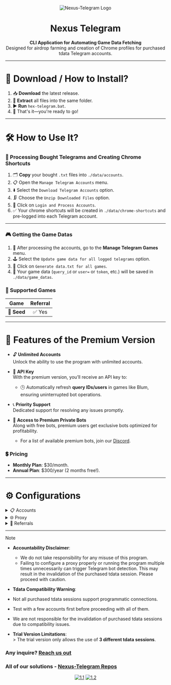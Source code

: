 <p align="center"><img src="https://i.imgur.com/ygjOTB6.png" alt="Nexus-Telegram Logo"></p>

<h1 align="center">Nexus Telegram</h1>

<p align="center">
   <b>CLI Application for Automating Game Data Fetching</b><br>
   Designed for airdrop farming and creation of Chrome profiles for purchased tdata Telegram accounts.
</p>
<hr>

# 🚀 Download / How to Install?

1. 📥 **Download** the latest release.
2. 📂 **Extract** all files into the same folder.
3. ▶️ **Run** `hex-telegram.bat`.
4. 🎉 That's it—you're ready to go!

---

# 🛠️ How to Use It?

### 📑 Processing Bought Telegrams and Creating Chrome Shortcuts

1. 🗂️ **Copy** your bought `.txt` files into `./data/accounts`.
2. 📋 Open the ``Manage Telegram Accounts`` menu.
3. ⬇️ Select the ``Download Telegram Accounts`` option.
4. 🗜️ Choose the ``Unzip Downloaded Files`` option.
5. 🔑 Click on ``Login and Process Accounts``.
6. ✅ Your chrome shortcuts will be created in `./data/chrome-shortcuts` and pre-logged into each Telegram account.

---

### 🎮 Getting the Game Datas

1. 🔄 After processing the accounts, go to the **Manage Telegram Games** menu.
2. 🕹️ Select the ``Update game data for all logged telegrams`` option.
3. 💾 Click on ``Generate data.txt for all games``.
4. 📂 Your game data (`query_id` or `user=` or `token`, etc.) will be saved in `./data/game_datas`.

### 🌟 Supported Games

|  **Game**   | **Referral** |
|:-----------:|:------------:|
| 🌱 **Seed** |    ✅ Yes     |


---

# 🌟 Features of the Premium Version

- 🔓 **Unlimited Accounts**  
  Unlock the ability to use the program with unlimited accounts.

- 🔑 **API Key**  
  With the premium version, you’ll receive an API key to:
    - 🕒 Automatically refresh **query IDs/users** in games like Blum, ensuring uninterrupted bot operations.

- 📞 **Priority Support**  
  Dedicated support for resolving any issues promptly.

- 🤖 **Access to Premium Private Bots**  
  Along with free bots, premium users get exclusive bots optimized for profitability.
    - For a list of available premium bots, join our [Discord](https://discord.gg/V87Dgn4hyj).

### 💲 Pricing
- **Monthly Plan**: $30/month.
- **Annual Plan**: $300/year (2 months free!).

---

# ⚙️ Configurations

<details>
  <summary>📋 Accounts</summary>

1. 🔧 Run the `.bat` file to generate configuration files.
2. 📂 Navigate to the `./data/accounts` directory.
3. 🗃️ Copy your bought `.txt` files here.

</details>

<details>
  <summary>🌐 Proxy</summary>

1. 🔧 Run the `.bat` file to generate configuration files.
2. 📂 Navigate to the `./data/config` directory.
3. ✏️ Open the `config.json` file. You should see the following structure:
```json
{
  "PROXY": {
    "ip": "",
    "port": 0,
    "username": "",
    "password": "",
    "socksType": 5,
    "timeout": 0
  },
  "CREATE_CHROME_SESSION": true,
  "JWT": "",
  "REFERRALS": {
    "Seed": ""
  },
  "API_KEY": ""
}
```

4. 🔧 **Update Proxy Settings**  
   Fill in the relevant fields under the `PROXY` object:
    - **ip**: Enter your proxy IP address (Remember to write it between quotation marks, `"..."`).
    - **port**: Specify the port for the proxy.
    - **username** and **password**: If your proxy requires authentication, provide the credentials here (Remember to write them between quotation marks, `"..."`).
    - **socksType**: Set the SOCKS version (e.g., `5` for SOCKS5).
    - **timeout**: Define the proxy connection timeout (in seconds).

5. 💾 **Save the File**  
   Save and close the `config.json` file after making your changes.

### ⚠️ Important Notes

- **Proxy Support**:  
  Our program uses **Gram.js**, so it only supports SOCKS proxies. Make sure your proxy settings are compatible with this requirement.

</details>

<details>
  <summary>🎁 Referrals</summary>

1. 🔧 **Navigate to the Configuration Directory**  
   Run the `.bat` file for the first time. This will generate the necessary configuration files.
2. 📂 **Navigate to the `./data/config` Directory**  
   Go to this directory: `./data/config`.
3. ✏️ **Edit `config.json`**  
   Open the `config.json` file. You should see the following structure:
```json
{
  "PROXY": {
    "ip": "",
    "port": 0,
    "username": "",
    "password": "",
    "socksType": 5,
    "timeout": 0
  },
  "CREATE_CHROME_SESSION": true,
  "JWT": "",
  "REFERRALS": {
    "Seed": ""
  },
  "API_KEY": ""
}
```
4. **📝 Update Referrals Settings**  
   Fill in the information for each game under the `REFERRALS` object:
    - Use the value that appears after the `?startapp` parameter in the referral link.  
      For example, given the link:
      ```
      t.me/seed_coin_bot/app?startapp=1510207606
      ```  
      The value to use would be:
      ```
      1510207606
      ```

</details>

---


> [!NOTE]
>
> - **Accountability Disclaimer**:
>   - We do not take responsibility for any misuse of this program.<br>
>   - Failing to configure a proxy properly or running the program multiple times unnecessarily can trigger Telegram bot detection. This may result in the invalidation of the purchased tdata session. Please proceed with caution.
>
>
> - **Tdata Compatibility Warning**:
>  - Not all purchased tdata sessions support programmatic connections.
>  - Test with a few accounts first before proceeding with all of them.
>  - We are not responsible for the invalidation of purchased tdata sessions due to compatibility issues.
>
>
> - **Trial Version Limitations**:  
    >   The trial version only allows the use of **3 different tdata sessions**.

### Any inquire? [Reach us out](https://discord.gg/V87Dgn4hyj)
### All of our solutions - [Nexus-Telegram Repos](https://github.com/orgs/Nexus-Telegram/repositories)

<div align="center">

[![1.1]][1]
[![1.2]][2]

</div>

[1.1]: https://massgrave.dev/img/logo_discord.png (Discord)
[1.2]: https://cdn.discordapp.com/attachments/1294469434169364521/1308628774102896681/Telegram_logo.svg_1_1.png?ex=673ea304&is=673d5184&hm=e48455504b3d6e884475e6a426229a868494c25974ec7c8a634e3657ca77ca01& (Telegram)

[1]: https://discord.gg/V87Dgn4hyj

[2]: https://t.me/nexustelegramchannel
